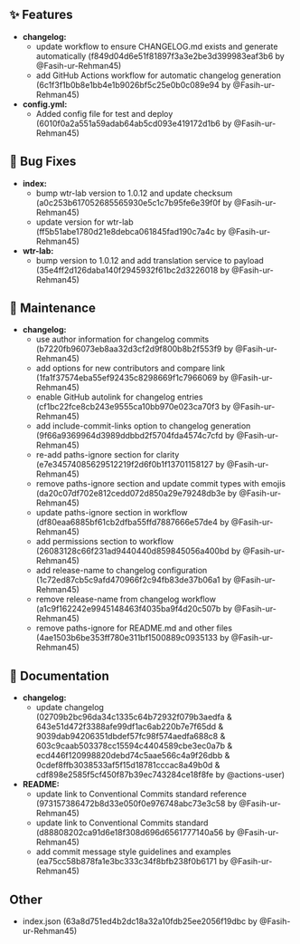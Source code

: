 ## ✨ Features
* **changelog:**
  * update workflow to ensure CHANGELOG.md exists and generate automatically (f849d04d6e51f81897f3a3e2be3d399983eaf3b6 by @Fasih-ur-Rehman45)
  * add GitHub Actions workflow for automatic changelog generation (6c1f3f1b0b8e1bb4e1b9026bf5c25e0b0c089e94 by @Fasih-ur-Rehman45)
* **config.yml:**
  * Added config file for test and deploy (6010f0a2a551a59adab64ab5cd093e419172d1b6 by @Fasih-ur-Rehman45)

## 🐛 Bug Fixes
* **index:**
  * bump wtr-lab version to 1.0.12 and update checksum (a0c253b617052685565930e5c1c7b95fe6e39f0f by @Fasih-ur-Rehman45)
  * update version for wtr-lab (ff5b51abe1780d21e8debca061845fad190c7a4c by @Fasih-ur-Rehman45)
* **wtr-lab:**
  * bump version to 1.0.12 and add translation service to payload (35e4ff2d126daba140f2945932f61bc2d3226018 by @Fasih-ur-Rehman45)

## 🔧 Maintenance
* **changelog:**
  * use author information for changelog commits (b7220fb96073eb8aa32d3cf2d9f800b8b2f553f9 by @Fasih-ur-Rehman45)
  * add options for new contributors and compare link (1fa1f37574eba55ef92435c8298669f1c7966069 by @Fasih-ur-Rehman45)
  * enable GitHub autolink for changelog entries (cf1bc22fce8cb243e9555ca10bb970e023ca70f3 by @Fasih-ur-Rehman45)
  * add include-commit-links option to changelog generation (9f66a9369964d3989ddbbd2f5704fda4574c7cfd by @Fasih-ur-Rehman45)
  * re-add paths-ignore section for clarity (e7e34574085629512219f2d6f0b1f13701158127 by @Fasih-ur-Rehman45)
  * remove paths-ignore section and update commit types with emojis (da20c07df702e812cedd072d850a29e79248db3e by @Fasih-ur-Rehman45)
  * update paths-ignore section in workflow (df80eaa6885bf61cb2dfba55ffd7887666e57de4 by @Fasih-ur-Rehman45)
  * add permissions section to workflow (26083128c66f231ad9440440d859845056a400bd by @Fasih-ur-Rehman45)
  * add release-name to changelog configuration (1c72ed87cb5c9afd470966f2c94fb83de37b06a1 by @Fasih-ur-Rehman45)
  * remove release-name from changelog workflow (a1c9f162242e9945148463f4035ba9f4d20c507b by @Fasih-ur-Rehman45)
  * remove paths-ignore for README.md and other files (4ae1503b6be353ff780e311bf1500889c0935133 by @Fasih-ur-Rehman45)

## 📝 Documentation
* **changelog:**
  * update changelog (02709b2bc96da34c1335c64b72932f079b3aedfa & 643e51d472f3388afe99df1ac6ab220b7e7f65dd & 9039dab94206351dbdef57fc98f574aedfa688c8 & 603c9caab503378cc15594c4404589cbe3ec0a7b & ecd446f120998820debd74c5aae566c4a9f26dbb & 0cdef8ffb3038533af5f15d18781cccac8a49b0d & cdf898e2585f5cf450f87b39ec743284ce18f8fe by @actions-user)
* **README:**
  * update link to Conventional Commits standard reference (973157386472b8d33e050f0e976748abc73e3c58 by @Fasih-ur-Rehman45)
  * update link to Conventional Commits standard (d88808202ca91d6e18f308d696d6561777140a56 by @Fasih-ur-Rehman45)
  * add commit message style guidelines and examples (ea75cc58b878fa1e3bc333c34f8bfb238f0b6171 by @Fasih-ur-Rehman45)

## Other
* index.json (63a8d751ed4b2dc18a32a10fdb25ee2056f19dbc by @Fasih-ur-Rehman45)

